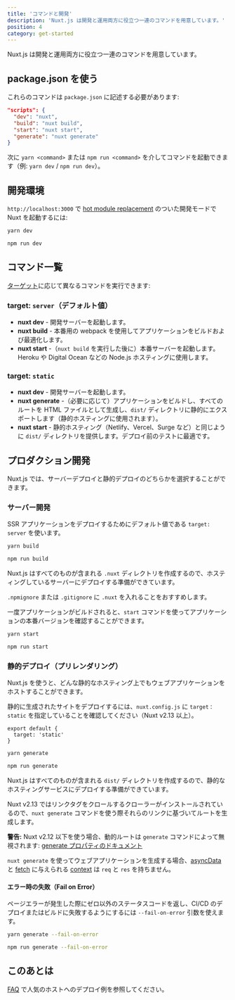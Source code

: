 ```yaml
---
title: 'コマンドと開発'
description: 'Nuxt.js は開発と運用両方に役立つ一連のコマンドを用意しています。'
position: 4
category: get-started
---
```


Nuxt.js は開発と運用両方に役立つ一連のコマンドを用意しています。

## package.json を使う

これらのコマンドは `package.json` に記述する必要があります:

```json
"scripts": {
  "dev": "nuxt",
  "build": "nuxt build",
  "start": "nuxt start",
  "generate": "nuxt generate"
}
```

次に `yarn <command>` または `npm run <command>` を介してコマンドを起動できます（例: `yarn dev` / `npm run dev`）。

## 開発環境

`http://localhost:3000` で [hot module replacement](https://webpack.js.org/concepts/hot-module-replacement/) のついた開発モードで Nuxt を起動するには:

<code-group>

  <code-block label="Yarn" active>

```bash
yarn dev
```

  </code-block>

  <code-block label="NPM">

```bash
npm run dev
```

  </code-block>
</code-group>

## コマンド一覧

[ターゲット](/docs/2.x/features/deployment-targets)に応じて異なるコマンドを実行できます:

### target: `server`（デフォルト値）

- **nuxt dev** - 開発サーバーを起動します。
- **nuxt build** - 本番用の webpack を使用してアプリケーションをビルドおよび最適化します。
- **nuxt start** -（`nuxt build` を実行した後に）本番サーバーを起動します。Heroku や Digital Ocean などの Node.js ホスティングに使用します。

### target: `static`

- **nuxt dev** - 開発サーバーを起動します。
- **nuxt generate** -（必要に応じて）アプリケーションをビルドし、すべてのルートを HTML ファイルとして生成し、`dist/` ディレクトリに静的にエクスポートします（静的ホスティングに使用されます）。
- **nuxt start** - 静的ホスティング（Netlify、Vercel、Surge など）と同じように `dist/` ディレクトリを提供します。デプロイ前のテストに最適です。

## プロダクション開発

Nuxt.js では、サーバーデプロイと静的デプロイのどちらかを選択することができます。

### サーバー開発

SSR アプリケーションをデプロイするためにデフォルト値である `target: server` を使います。

<code-group>
  <code-block label="Yarn" active>

```bash
yarn build
```

  </code-block>
  <code-block label="NPM">

```bash
npm run build
```

  </code-block>
</code-group>

Nuxt.js はすべてのものが含まれる `.nuxt` ディレクトリを作成するので、ホスティングしているサーバーにデプロイする準備ができています。

<base-alert type="info">

`.npmignore` または `.gitignore` に `.nuxt` を入れることをおすすめします。

</base-alert>

一度アプリケーションがビルドされると、`start` コマンドを使ってアプリケーションの本番バージョンを確認することができます。

<code-group>
  <code-block label="Yarn" active>

```bash
yarn start
```

  </code-block>
  <code-block label="NPM">

```bash
npm run start
```

  </code-block>
</code-group>

### 静的デプロイ（プリレンダリング）

Nuxt.js を使うと、どんな静的なホスティング上でもウェブアプリケーションをホストすることができます。

静的に生成されたサイトをデプロイするには、`nuxt.config.js` に `target：static` を指定していることを確認してください（Nuxt v2.13 以上）。

```js{}[nuxt.config.js]
export default {
  target: 'static'
}
```

<code-group>
  <code-block label="Yarn" active>

```bash
yarn generate
```

  </code-block>
  <code-block label="NPM">

```bash
npm run generate
```

  </code-block>
</code-group>

Nuxt.js はすべてのものが含まれる `dist/` ディレクトリを作成するので、静的なホスティングサービスにデプロイする準備ができています。

Nuxt v2.13 ではリンクタグをクロールするクローラーがインストールされているので、`nuxt generate` コマンドを使う際それらのリンクに基づいてルートを生成します。

<base-alert>

**警告:** Nuxt v2.12 以下を使う場合、動的ルートは `generate` コマンドによって無視されます: [generate プロパティのドキュメント](/docs/2.x/configuration-glossary/configuration-generate)

</base-alert>

<base-alert type="info">

`nuxt generate` を使ってウェブアプリケーションを生成する場合、[asyncData](/docs/2.x/features/data-fetching#async-data) と [fetch](/docs/2.x/features/data-fetching#fetch-フック) に与えられる [context](/docs/2.x/internals-glossary/context) は `req` と `res` を持ちません。

</base-alert>

#### **エラー時の失敗（Fail on Error）**

ページエラーが発生した際にゼロ以外のステータスコードを返し、CI/CD のデプロイまたはビルドに失敗するようにするには `--fail-on-error` 引数を使えます。

<code-group>
  <code-block label="Yarn" active>

```bash
yarn generate --fail-on-error
```

  </code-block>
  <code-block label="NPM">

```bash
npm run generate --fail-on-error
```

  </code-block>

</code-group>

## このあとは

<base-alert type="next">

[FAQ](/faq) で人気のホストへのデプロイ例を参照してください。

</base-alert>

</div>

